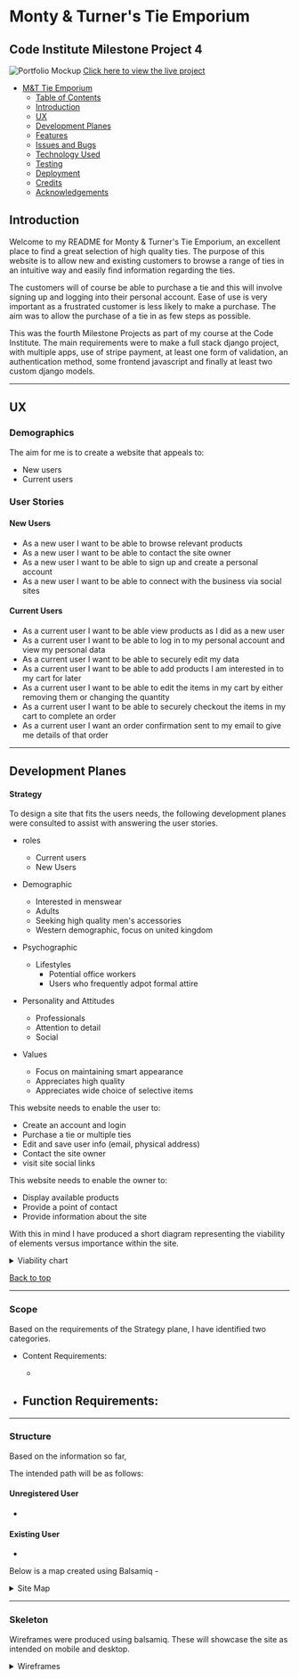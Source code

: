 # Monty & Turner's Tie Emporium

## Code Institute Milestone Project 4

![Portfolio Mockup]()
[Click here to view the live project]()

- [M&T Tie Emporium](#monty--turners-tie-emporium)
  - [Table of Contents](#table-of-contents)
  - [Introduction](#introduction)
  - [UX](#ux)
  - [Development Planes](#development-planes)
  - [Features](#features)
  - [Issues and Bugs](#issues-and-bugs)
  - [Technology Used](#technologies-used)
  - [Testing](#testing)
  - [Deployment](#deployment)
  - [Credits](#credits)
  - [Acknowledgements](#acknowledgements)

## Introduction

Welcome to my README for Monty & Turner's Tie Emporium, an excellent place to find a great selection of high quality ties. The purpose of this website is to allow new and existing customers to browse a range of ties in an intuitive way and easily find information regarding the ties. 

The customers will of course be able to purchase a tie and this will involve signing up and logging into their personal account. Ease of use is very important as a frustrated customer is less likely to make a purchase. The aim was to allow the purchase of a tie in as few steps as possible.

This was the fourth Milestone Projects as part of my course at the Code Institute. The main requirements were to make a full stack django project, with multiple apps, use of stripe payment, at least one form of validation, an authentication method, some frontend javascript and finally at least two custom django models.

---

## UX

### Demographics

The aim for me is to create a website that appeals to:

- New users
- Current users

### User Stories

#### New Users

- As a new user I want to be able to browse relevant products
- As a new user I want to be able to contact the site owner
- As a new user I want to be able to sign up and create a personal account
- As a new user I want to be able to connect with the business via social sites

#### Current Users

- As a current user I want to be able view products as I did as a new user
- As a current user I want to be able to log in to my personal account and view my personal data
- As a current user I want to be able to securely edit my data
- As a current user I want to be able to add products I am interested in to my cart for later
- As a current user I want to be able to edit the items in my cart by either removing them or changing the quantity
- As a current user I want to be able to securely checkout the items in my cart to complete an order
- As a current user I want an order confirmation sent to my email to give me details of that order

---

## Development Planes



#### Strategy

To design a site that fits the users needs, the following development planes were consulted to assist with answering the user stories.

- roles

  - Current users
  - New Users


- Demographic
  - Interested in menswear
  - Adults
  - Seeking high quality men's accessories
  - Western demographic, focus on united kingdom

- Psychographic
  - Lifestyles
    - Potential office workers
    - Users who frequently adpot formal attire

- Personality and Attitudes 
  - Professionals
  - Attention to detail
  - Social

- Values
  - Focus on maintaining smart appearance
  - Appreciates high quality 
  - Appreciates wide choice of selective items

This website needs to enable the user to:

- Create an account and login
- Purchase a tie or multiple ties
- Edit and save user info (email, physical address)
- Contact the site owner
- visit site social links

This website needs to enable the owner to:

- Display available products
- Provide a point of contact
- Provide information about the site


With this in mind I have produced a short diagram representing the viability of elements versus importance within the site.

<details>

<summary>Viability chart</summary>

![viability](#tie_shop_viability.jpg)

</details>

[Back to top](#monty--turners-tie-emporium)

---

### Scope

Based on the requirements of the Strategy plane, I have identified two categories.

- Content Requirements:

  - 

- Function Requirements:
  - 

---

### Structure

Based on the information so far, 

The intended path will be as follows:

#### Unregistered User

 - 

#### Existing User

 - 

Below is a map created using Balsamiq - 

<details>

<summary>Site Map</summary>

![Map]()

</details>

---

### Skeleton

Wireframes were produced using balsamiq. These will showcase the site as intended on mobile and desktop.

<details>

<summary>Wireframes</summary>

<details>

<summary>Home</summary>

![Home](reviews/static/assets/img/readme_img/home.png)


---

### Surface


<details>
<summary>Colour Palette</summary>

![viability]()

</details>

### Typography

The typography I will use will be 

### Imagery



[Back to top](#monty--turners-tie-emporium)

---

## Features

The website features
---

### Sign Up




---

### Sign In



---

### Logout



---

### Add product to cart



---

### Remove product from cart

---

### Checkout
---

### Home page features

From the home page, 

---

### User page

---

### Future features

Due to time constraints I was unable to implement the following functions, however the would make a nice addition to the website:

- 

[Back to top](#monty--turners-tie-emporium)

---

## Issues and Bugs

### --





### --




### --



---

## Technologies Used

### Main Languages Used

- HTML5
- CSS


### Frameworks, Libraries and Programs


---

## Testing

Please view full testing document [here]()

---

## Deployment

---



### Deploying

---



---

## Credits

---


---

## Acknowledgements

---


[Back to top](#monty--turners-tie-emporium)

---